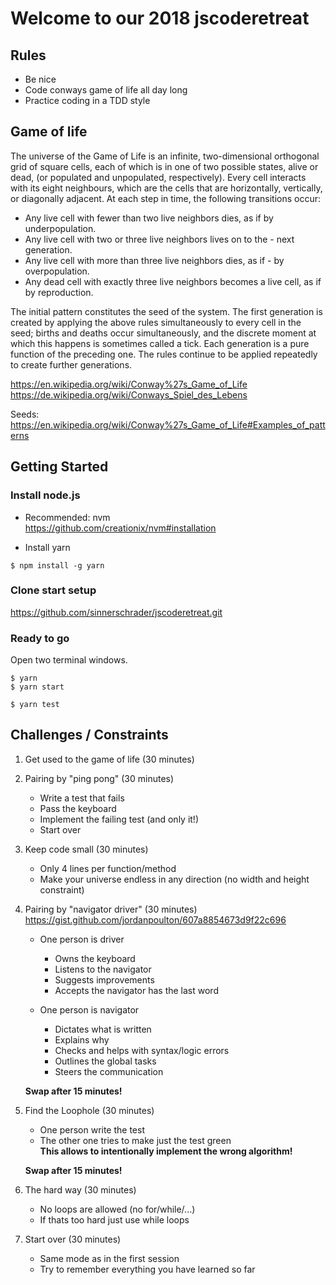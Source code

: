 # Welcome to our 2018 jscoderetreat

## Rules

- Be nice
- Code conways game of life all day long
- Practice coding in a TDD style

## Game of life

The universe of the Game of Life is an infinite, two-dimensional orthogonal grid of square cells, each of which is in one of two possible states, alive or dead, (or populated and unpopulated, respectively). Every cell interacts with its eight neighbours, which are the cells that are horizontally, vertically, or diagonally adjacent. At each step in time, the following transitions occur:

- Any live cell with fewer than two live neighbors dies, as if by underpopulation.
- Any live cell with two or three live neighbors lives on to the - next generation.
- Any live cell with more than three live neighbors dies, as if - by overpopulation.
- Any dead cell with exactly three live neighbors becomes a live cell, as if by reproduction.

The initial pattern constitutes the seed of the system. The first generation is created by applying the above rules simultaneously to every cell in the seed; births and deaths occur simultaneously, and the discrete moment at which this happens is sometimes called a tick. Each generation is a pure function of the preceding one. The rules continue to be applied repeatedly to create further generations.

https://en.wikipedia.org/wiki/Conway%27s_Game_of_Life
https://de.wikipedia.org/wiki/Conways_Spiel_des_Lebens

Seeds:
https://en.wikipedia.org/wiki/Conway%27s_Game_of_Life#Examples_of_patterns

## Getting Started

### Install node.js

- Recommended: nvm  
  https://github.com/creationix/nvm#installation

- Install yarn

```shell
$ npm install -g yarn
```

### Clone start setup

https://github.com/sinnerschrader/jscoderetreat.git

### Ready to go

Open two terminal windows.

```shell
$ yarn
$ yarn start
```

```shell
$ yarn test
```

## Challenges / Constraints

1. Get used to the game of life (30 minutes)
1. Pairing by "ping pong" (30 minutes)

   - Write a test that fails
   - Pass the keyboard
   - Implement the failing test (and only it!)
   - Start over

1. Keep code small (30 minutes)

   - Only 4 lines per function/method
   - Make your universe endless in any direction
     (no width and height constraint)

1. Pairing by "navigator driver" (30 minutes)
   https://gist.github.com/jordanpoulton/607a8854673d9f22c696

   - One person is driver

     - Owns the keyboard
     - Listens to the navigator
     - Suggests improvements
     - Accepts the navigator has the last word

   - One person is navigator

     - Dictates what is written
     - Explains why
     - Checks and helps with syntax/logic errors
     - Outlines the global tasks
     - Steers the communication

   **Swap after 15 minutes!**

1. Find the Loophole (30 minutes)

   - One person write the test
   - The other one tries to make just the test green  
      **This allows to intentionally implement the wrong algorithm!**

   **Swap after 15 minutes!**

1. The hard way (30 minutes)

   - No loops are allowed (no for/while/...)
   - If thats too hard just use while loops

1. Start over (30 minutes)

   - Same mode as in the first session
   - Try to remember everything you have learned so far
